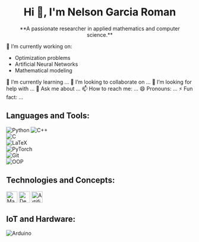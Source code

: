 <h1 align="center">Hi 👋, I'm Nelson Garcia Roman</h1>


<p align="center">
**A passionate researcher in applied mathematics and computer science.**  
</p>

🔭 I’m currently working on:
- Optimization problems  
- Artificial Neural Networks  
- Mathematical modeling 

🌱 I’m currently learning ... 
👯 I’m looking to collaborate on ...
🤔 I’m looking for help with ...
💬 Ask me about ...
📫 How to reach me: ...
😄 Pronouns: ...
⚡ Fun fact: ...

## Languages and Tools:  
![Python](https://img.shields.io/badge/-Python-3776AB?style=flat&logo=python&logoColor=white) 
![C++](https://img.shields.io/badge/-C++-00599C?style=flat&logo=cplusplus&logoColor=white)  
![C](https://img.shields.io/badge/-C-A8B9CC?style=flat&logo=c&logoColor=white)  
![LaTeX](https://img.shields.io/badge/-LaTeX-008080?style=flat&logo=latex&logoColor=white)  
![PyTorch](https://img.shields.io/badge/-PyTorch-EE4C2C?style=flat&logo=pytorch&logoColor=white)  
![Git](https://img.shields.io/badge/-Git-F05032?style=flat&logo=git&logoColor=white)  
![OOP](https://img.shields.io/badge/-Object--Oriented%20Programming-4CAF50?style=flat&logo=codeigniter&logoColor=white)

## Technologies and Concepts:
<p>
  <img src="https://img.shields.io/badge/-Machine%20Learning-FF6F00?style=flat&logo=scikitlearn&logoColor=white" alt="Machine Learning" height="30">
  <img src="https://img.shields.io/badge/-Deep%20Learning-EE4C2C?style=flat&logo=tensorflow&logoColor=white" alt="Deep Learning" height="30">
  <img src="https://img.shields.io/badge/-Artificial%20Intelligence-4285F4?style=flat&logo=ibmwatson&logoColor=white" alt="Artificial Intelligence" height="30">
</p>


## IoT and Hardware:  
![Arduino](https://img.shields.io/badge/-Arduino-00979D?style=flat&logo=arduino&logoColor=white)  